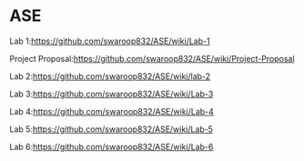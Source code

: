 # ASE
Lab 1:https://github.com/swaroop832/ASE/wiki/Lab-1

Project Proposal:https://github.com/swaroop832/ASE/wiki/Project-Proposal

Lab 2:https://github.com/swaroop832/ASE/wiki/lab-2

Lab 3:https://github.com/swaroop832/ASE/wiki/Lab-3

Lab 4:https://github.com/swaroop832/ASE/wiki/Lab-4

Lab 5:https://github.com/swaroop832/ASE/wiki/Lab-5

Lab 6:https://github.com/swaroop832/ASE/wiki/Lab-6
